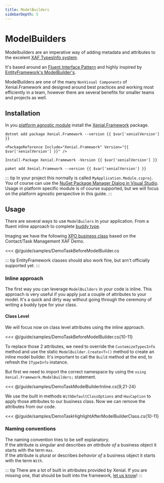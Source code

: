 ```yaml
---
title: ModelBuilders
sidebarDepth: 5
---
```


# ModelBuilders

Modelbuilders are an imperative way of adding metadata and attributes to the excelent [XAF TypesInfo system](https://docs.devexpress.com/eXpressAppFramework/113669/concepts/business-model-design/types-info-subsystem).

It's based around an [Fluent Interface Pattern](https://www.martinfowler.com/bliki/FluentInterface.html) and highly inspired by [EntityFramework's ModelBuilder's](https://docs.microsoft.com/en-us/ef/core/modeling/).

ModelBuilders are one of the many `NonVisual Components` of Xenial.Framework and designed around best practices and working most efficiently in a team, however there are several benefits for smaller teams and projects as well.

## Installation

In you [platform agnostic module](https://docs.devexpress.com/eXpressAppFramework/118045/concepts/application-solution-components/application-solution-structure#projects) install the [Xenial.Framework](https://www.nuget.org/packages/Xenial.Framework/) package.

<code-group>
<code-block title=".NET CLI">

<div class="language-bash"><pre class="language-bash"><code>dotnet add package Xenial.Framework --version {{ $var['xenialVersion'] }}</code></pre></div>

</code-block>


<code-block title="PackageReference">

<div class="language-xml"><pre class="language-xml"><code>&ltPackageReference Include="Xenial.Framework" Version="{{ $var['xenialVersion'] }}" /&gt</code></pre></div>

</code-block>

<code-block title="Package Manager">

<div class="language-powershell"><pre class="language-powershell"><code>Install-Package Xenial.Framework -Version {{ $var['xenialVersion'] }}</code></pre></div>

</code-block>

<code-block title="Paket CLI">

<div class="language-bash"><pre><code>paket add Xenial.Framework --version {{ $var['xenialVersion'] }}</code></pre></div>

</code-block>

</code-group>

::: tip
In your project this normally is called `MyApplication.Module.csproj`.  
You of course can use the [NuGet Package Manager Dialog in Visual Studio](https://docs.microsoft.com/en-us/nuget/consume-packages/install-use-packages-visual-studio).  
Usage in platform specific module is of course supported, but we will focus on the platform agnostic perspective in this guide.
:::

## Usage

There are several ways to use `ModelBuilers` in your application. From a fluent inline approach to complete [buddy type](https://stackoverflow.com/a/38373456/2075758).

Imaging we have the following [XPO business class](https://docs.devexpress.com/eXpressAppFramework/113640/getting-started/in-depth-tutorial-winforms-aspnet/business-model-design/business-model-design-with-express-persistent-objects) based on the Contact/Task Management XAF Demo.

<<< @/guide/samples/DemoTaskBeforeModelBuilder.cs

::: tip
EntityFramework classes should also work fine, but arn't officially supported yet.
:::

### Inline approach

The first way you can leverage `ModelBuilders` in your code is inline. This approach is very useful if you apply just a couple of attributes to your model. It's a quick and dirty way without going through the ceremony of writing a buddy type for your class. 

#### Class Level

We will focus now on class level attributes using the inline approach.

<<< @/guide/samples/DemoTaskBeforeModelBuilder.cs{10-11}

To replace those 2 attributes, we need to override the `CustomizeTypesInfo` method and use the static `ModelBuilder.Create<T>()` method to create an inline model builder. It's important to call the `Build` method at the end, to refresh the `ITypeInfo` instance.

But first we need to import the correct namespace by using the `using Xenial.Framework.ModelBuilders;` statement.

<<< @/guide/samples/DemoTaskModelBuilderInline.cs{9,21-24}

We use the built in methods `WithDefaultClassOptions` and `HasCaption` to apply those attributes to our business class. Now we can remove the attributes from our code.

<<< @/guide/samples/DemoTaskHighlightAfterModelBuilderClass.cs{10-11}


### Naming conventions

The naming convention tries to be self explanatory.  
If the attribute is singular and describes *an attribute of* a business object it starts with the term `Has`.  
If the attribute is plural or describes *behavior of* a business object it starts with the term `With`.

::: tip
There are a lot of built in attributes provided by Xenial.  If you are missing one, that should be built into the framework, [let us know](https://github.com/xenial-io/Xenial.Framework/issues/)!
:::